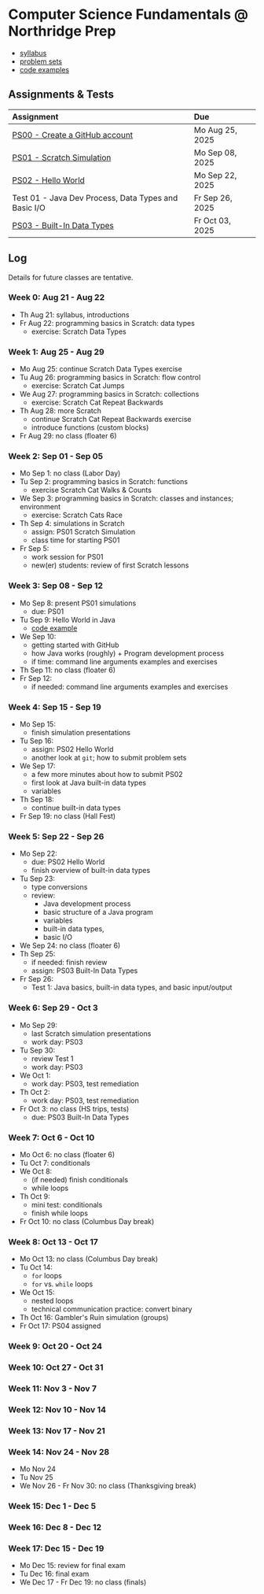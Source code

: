 # Computer Science Fundamentals @ Northridge Prep

- [syllabus](https://github.com/nrp-csf-fall-2025/.github/blob/main/syllabus.md)
- [problem sets](https://github.com/nrp-csf-fall-2025/.github/tree/main/ps)
- [code examples](https://github.com/nrp-csf-fall-2025/.github/tree/main/code)

## Assignments & Tests

| Assignment                                                                                                          | Due             |
| :------------------------------------------------------------------------------------------------------------------ | :-------------- |
| [PS00 - Create a GitHub account](https://github.com/nrp-csf-fall-2025/.github/blob/main/ps/PS00_github_account.pdf) | Mo Aug 25, 2025 |
| [PS01 - Scratch Simulation](https://github.com/nrp-csf-fall-2025/.github/blob/main/ps/PS01_scratch_simulation.pdf)  | Mo Sep 08, 2025 |
| [PS02 - Hello World](https://classroom.github.com/a/0z9hdsgf)                                                       | Mo Sep 22, 2025 |
| Test 01 - Java Dev Process, Data Types and Basic I/O                                                                | Fr Sep 26, 2025 |
| [PS03 - Built-In Data Types](https://classroom.github.com/a/rrznLw6v)                                               | Fr Oct 03, 2025 |

## Log

Details for future classes are tentative.

### Week 0: Aug 21 - Aug 22

- Th Aug 21: syllabus, introductions
- Fr Aug 22: programming basics in Scratch: data types
  - exercise: Scratch Data Types

### Week 1: Aug 25 - Aug 29

- Mo Aug 25: continue Scratch Data Types exercise
- Tu Aug 26: programming basics in Scratch: flow control
  - exercise: Scratch Cat Jumps
- We Aug 27: programming basics in Scratch: collections
  - exercise: Scratch Cat Repeat Backwards
- Th Aug 28: more Scratch
  - continue Scratch Cat Repeat Backwards exercise
  - introduce functions (custom blocks)
- Fr Aug 29: no class (floater 6)

### Week 2: Sep 01 - Sep 05

- Mo Sep 1: no class (Labor Day)
- Tu Sep 2: programming basics in Scratch: functions
  - exercise Scratch Cat Walks & Counts
- We Sep 3: programming basics in Scratch: classes and instances; environment
  - exercise: Scratch Cats Race
- Th Sep 4: simulations in Scratch
  - assign: PS01 Scratch Simulation
  - class time for starting PS01
- Fr Sep 5:
  - work session for PS01
  - new(er) students: review of first Scratch lessons

### Week 3: Sep 08 - Sep 12

- Mo Sep 8: present PS01 simulations
  - due: PS01
- Tu Sep 9: Hello World in Java
  - [code example](https://github.com/nrp-csf-fall-2025/.github/blob/main/code/HelloWorld.java)
- We Sep 10:
  - getting started with GitHub
  - how Java works (roughly) + Program development process
  - if time: command line arguments examples and exercises
- Th Sep 11: no class (floater 6)
- Fr Sep 12:
  - if needed: command line arguments examples and exercises

### Week 4: Sep 15 - Sep 19

- Mo Sep 15:
  - finish simulation presentations
- Tu Sep 16:
  - assign: PS02 Hello World
  - another look at `git`; how to submit problem sets
- We Sep 17:
  - a few more minutes about how to submit PS02
  - first look at Java built-in data types
  - variables
- Th Sep 18:
  - continue built-in data types
- Fr Sep 19: no class (Hall Fest)

### Week 5: Sep 22 - Sep 26

- Mo Sep 22:
  - due: PS02 Hello World
  - finish overview of built-in data types
- Tu Sep 23:
  - type conversions
  - review:
    - Java development process
    - basic structure of a Java program
    - variables
    - built-in data types,
    - basic I/O
- We Sep 24: no class (floater 6)
- Th Sep 25:
  - if needed: finish review
  - assign: PS03 Built-In Data Types
- Fr Sep 26:
  - Test 1: Java basics, built-in data types, and basic input/output

### Week 6: Sep 29 - Oct 3

- Mo Sep 29:
  - last Scratch simulation presentations
  - work day: PS03
- Tu Sep 30:
  - review Test 1
  - work day: PS03
- We Oct 1:
  - work day: PS03, test remediation
- Th Oct 2:
  - work day: PS03, test remediation
- Fr Oct 3: no class (HS trips, tests)
  - due: PS03 Built-In Data Types

### Week 7: Oct 6 - Oct 10

- Mo Oct 6: no class (floater 6)
- Tu Oct 7: conditionals
- We Oct 8:
  - (if needed) finish conditionals
  - while loops
- Th Oct 9:
  - mini test: conditionals
  - finish while loops
- Fr Oct 10: no class (Columbus Day break)

### Week 8: Oct 13 - Oct 17

- Mo Oct 13: no class (Columbus Day break)
- Tu Oct 14:
  - `for` loops
  - `for` vs. `while` loops
- We Oct 15:
  - nested loops
  - technical communication practice: convert binary
- Th Oct 16: Gambler's Ruin simulation (groups)
- Fr Oct 17: PS04 assigned

### Week 9: Oct 20 - Oct 24

### Week 10: Oct 27 - Oct 31

### Week 11: Nov 3 - Nov 7

### Week 12: Nov 10 - Nov 14

### Week 13: Nov 17 - Nov 21

### Week 14: Nov 24 - Nov 28

- Mo Nov 24
- Tu Nov 25
- We Nov 26 - Fr Nov 30: no class (Thanksgiving break)

### Week 15: Dec 1 - Dec 5

### Week 16: Dec 8 - Dec 12

### Week 17: Dec 15 - Dec 19

- Mo Dec 15: review for final exam
- Tu Dec 16: final exam
- We Dec 17 - Fr Dec 19: no class (finals)
